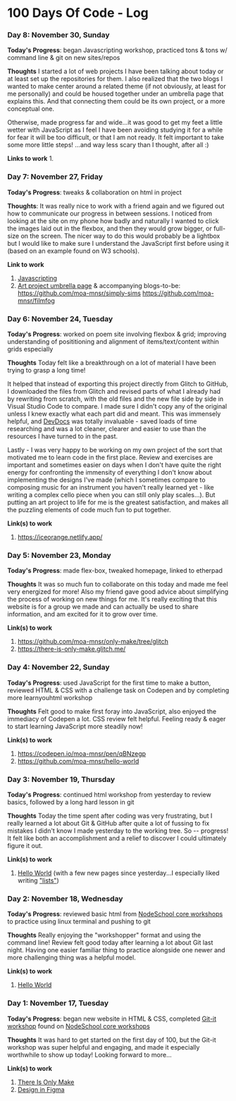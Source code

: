 
# 100 Days Of Code - Log

### Day 8: November 30, Sunday

**Today's Progress**: began Javascripting workshop, practiced tons & tons w/ command line & git on new sites/repos

**Thoughts** I started a lot of web projects I have been talking about today or at least set up the repositories for them. I also realized that the two blogs I wanted to make center around a related theme (if not obviously, at least for me personally) and could be housed together under an umbrella page that explains this. And that connecting them could be its own project, or a more conceptual one.

Otherwise, made progress far and wide...it was good to get my feet a little wetter with JavaScript as I feel I have been avoiding studying it for a while for fear it will be too difficult, or that I am not ready. It felt important to take some more little steps! ...and way less scary than I thought, after all :) 

**Links to work**
1. 

### Day 7: November 27, Friday

**Today's Progress**: tweaks & collaboration on html in project

**Thoughts**: It was really nice to work with a friend again and we figured out how to communicate our progress in between sessions. I noticed from looking at the site on my phone how badly and naturally I wanted to click the images laid out in the flexbox, and then they would grow bigger, or full-size on the screen. The nicer way to do this would probably be a lightbox but I would like to make sure I understand the JavaScript first before using it (based on an example found on W3 schools).

**Link to work**
1. [Javascripting](https://github.com/moa-mnsr/javascripting)
2. [Art project umbrella page](https://github.com/moa-mnsr/learnyoufun)
    & accompanying blogs-to-be: 
    https://github.com/moa-mnsr/simply-sims
    https://github.com/moa-mnsr/filmfog
    


### Day 6: November 24, Tuesday

**Today's Progress**: worked on poem site involving flexbox & grid; improving understanding of posititioning and alignment of items/text/content within grids especially

**Thoughts** Today felt like a breakthrough on a lot of material I have been trying to grasp a long time! 

It helped that instead of exporting this project directly from Glitch to GitHub, I downloaded the files from Glitch and revised parts of what I already had by rewriting from scratch, with the old files and the new file side by side in Visual Studio Code to compare. I made sure I didn't copy any of the original unless I knew exactly what each part did and meant. This was immensely helpful, and [DevDocs](https://devdocs.io/) was totally invaluable - saved loads of time researching and was a lot cleaner, clearer and easier to use than the resources I have turned to in the past. 

Lastly - I was very happy to be working on my own project of the sort that motivated me to learn code in the first place. Review and exercises are important and sometimes easier on days when I don't have quite the right energy for confronting the immensity of everything I don't know about implementing the designs I've made (which I sometimes compare to composing music for an instrument you haven't really learned yet - like writing a complex cello piece when you can still only play scales...). But putting an art project to life for me is the greatest satisfaction, and makes all the puzzling elements of code much fun to put together.

**Link(s) to work**
1. https://iceorange.netlify.app/


### Day 5: November 23, Monday

**Today's Progress**: made flex-box, tweaked homepage, linked to etherpad

**Thoughts** It was so much fun to collaborate on this today and made me feel very energized for more! Also my friend gave good advice about simplifying the process of working on new things for me. It's really exciting that this website is for a group we made and can actually be used to share information, and am excited for it to grow over time. 

**Link(s) to work**
1. https://github.com/moa-mnsr/only-make/tree/glitch
2. https://there-is-only-make.glitch.me/


### Day 4: November 22, Sunday

**Today's Progress**: used JavaScript for the first time to make a button, reviewed HTML & CSS with a challenge task on Codepen and by completing more learnyouhtml workshop

**Thoughts** Felt good to make first foray into JavaScript, also enjoyed the immediacy of Codepen a lot. CSS review felt helpful. Feeling ready & eager to start learning JavaScript more steadily now!

**Link(s) to work**
1. https://codepen.io/moa-mnsr/pen/qBNzegp
2. https://github.com/moa-mnsr/hello-world


### Day 3: November 19, Thursday

**Today's Progress**: continued html workshop from yesterday to review basics, followed by a long hard lesson in git

**Thoughts** Today the time spent after coding was very frustrating, but I really learned a lot about Git & GitHub after quite a lot of fussing to fix mistakes I didn't know I made yesterday to the working tree. So -- progress! It felt like both an accomplishment and a relief to discover I could ultimately figure it out.

**Link(s) to work**
1. [Hello World](https://github.com/moa-mnsr/hello-world) (with a few new pages since yesterday...I especially liked writing ["lists"](https://github.com/moa-mnsr/hello-world/blob/master/lists.html))


### Day 2: November 18, Wednesday

**Today's Progress**: reviewed basic html from [NodeSchool core workshops](https://nodeschool.io/index.html#workshopper-list) to practice using linux terminal and pushing to git

**Thoughts** Really enjoying the "workshopper" format and using the command line! Review felt good today after learning a lot about Git last night. Having one easier familiar thing to practice alongside one newer and more challenging thing was a helpful model.

**Link(s) to work**
1. [Hello World](https://github.com/moa-mnsr/hello-world)


### Day 1: November 17, Tuesday

**Today's Progress**: began new website in HTML & CSS, completed [Git-it workshop](https://github.com/jlord/git-it-electron) found on [NodeSchool core workshops](https://nodeschool.io/index.html#workshopper-list)

**Thoughts** It was hard to get started on the first day of 100, but the Git-it workshop was super helpful and engaging, and made it especially worthwhile to show up today! Looking forward to more...

**Link(s) to work**
1. [There Is Only Make](https://romantic-shirley-c6d53a.netlify.app/)
2. [Design in Figma](https://www.figma.com/file/Rl5i34TDV38d1gdtHqjYMA/Only-Make?node-id=9%3A2)




